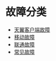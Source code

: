 <!-- TITLE: Home -->
<!-- SUBTITLE: A quick summary of Home -->

# 故障分类
- [天翼客户端故障]()
- [移动故障]()
- [联通故障]()
- [常见故障]()